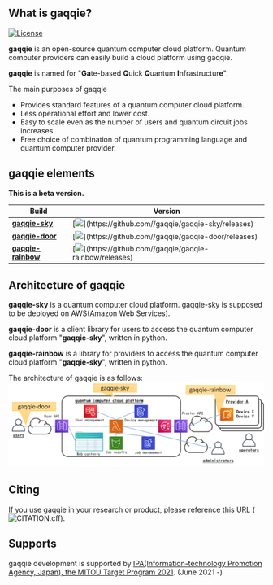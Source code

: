 ## What is **gaqqie**?

[![License](https://img.shields.io/github/license/gaqqie/gaqqie.svg?style=flat)](https://opensource.org/licenses/Apache-2.0)

**gaqqie** is an open-source quantum computer cloud platform.
Quantum computer providers can easily build a cloud platform using gaqqie.

**gaqqie** is named for "**Ga**te-based **Q**uick **Q**uantum **I**nfrastructur**e**".

The main purposes of gaqqie

- Provides standard features of a quantum computer cloud platform.
- Less operational effort and lower cost.
- Easy to scale even as the number of users and quantum circuit jobs increases.
- Free choice of combination of quantum programming language and quantum computer provider.


## gaqqie elements

**This is a beta version.**

| Build | Version |
| ---   | ---     |
| [**gaqqie-sky**](https://github.com/gaqqie/gaqqie-sky) | [![](https://img.shields.io/github/release/gaqqie/gaqqie-sky.svg?)](https://github.com//gaqqie/gaqqie-sky/releases) |
| [**gaqqie-door**](https://github.com/gaqqie/gaqqie-door) | [![](https://img.shields.io/github/release/gaqqie/gaqqie-door.svg?)](https://github.com//gaqqie/gaqqie-door/releases) |
| [**gaqqie-rainbow**](https://github.com/gaqqie/gaqqie-rainbow) | [![](https://img.shields.io/github/release/gaqqie/gaqqie-rainbow.svg?)](https://github.com//gaqqie/gaqqie-rainbow/releases) |


## Architecture of **gaqqie**

**gaqqie-sky** is a quantum computer cloud platform.
gaqqie-sky is supposed to be deployed on AWS(Amazon Web Services).

**gaqqie-door** is a client library for users to access the quantum computer cloud platform "**gaqqie-sky**", written in python.

**gaqqie-rainbow** is a library for providers to access the quantum computer cloud platform "**gaqqie-sky**", written in python.

The architecture of gaqqie is as follows:
![architecture](docs/images/architecture.png)


## Citing

If you use gaqqie in your research or product, please reference this URL (![CITATION.cff](CITATION.cff)).


## Supports

gaqqie development is supported by [IPA(Information-technology Promotion Agency, Japan), the MITOU Target Program 2021](https://www.ipa.go.jp/jinzai/target/2021/gaiyou_ty-1.html). (June 2021 -)


